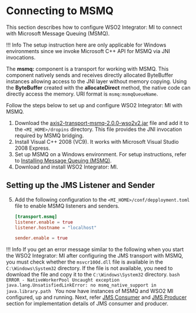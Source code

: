 # Connecting to MSMQ

This section describes how to configure WSO2 Integrator: MI to connect with Microsoft Message Queuing (MSMQ).

!!! Info
    The setup instruction here are only applicable for Windows environments since we invoke Microsoft C++ API for MSMQ via JNI invocations.

The **msmq:** component is a transport for working with MSMQ. This component natively sends and receives directly allocated ByteBuffer instances allowing access to the JNI layer without memory copying. Using the **ByteBuffer** created with the **allocateDirect** method, the native code can directly access the memory. URI format is `msmq:msmqQueueName`.

Follow the steps below to set up and configure WSO2 Integrator: MI with MSMQ.

1.	Download the [axis2-transport-msmq-2.0.0-wso2v2.jar](https://github.com/wso2-docs/WSO2_EI/raw/master/Broker-Setup-Artifacts/MSMQ/axis2-transport-msmq-2.0.0-wso2v2.jar) file and add it to the `<MI_HOME>/dropins` directory. This file provides the JNI invocation required by MSMQ bridging.
2.	Install Visual C++ 2008 (VC9). It works with Microsoft Visual Studio 2008 Express.
3.	Set up MSMQ on a Windows environment. For setup instructions, refer to [Installing Message Queuing (MSMQ)](http://msdn.microsoft.com/en-us/library/aa967729.aspx).
4.	Download and install WSO2 Integrator: MI.

## Setting up the JMS Listener and Sender
5. Add the following configuration to the `<MI_HOME>/conf/depployment.toml` file to enable MSMQ listeners and senders.
   ```toml
   [transport.msmq]
   listener.enable = true
   listener.hostname = "localhost"
   
   sender.enable = true
   ```

!!! Info
    If you get an error message similar to the following when you start the WSO2 Integrator: MI after configuring the JMS transport with MSMQ, you must check whether the `msvcr100d.dll` file is available in the `C:\Windows\System32` directory. If the file is not available, you need to download the file and copy it to the `C:\Windows\System32` directory.
    ```bash
    ERROR - NativeWorkerPool Uncaught exception
    java.lang.UnsatisfiedLinkError: no msmq_native_support in java.library.path
    ```
You now have instances of MSMQ and WSO2 MI configured, up and running. Next, refer [JMS Consumer]({{base_path}}/learn/examples/jms-examples/consuming-jms) and [JMS Producer]({{base_path}}/learn/examples/jms-examples/producing-jms) section for implementation details of JMS consumer and producer.
